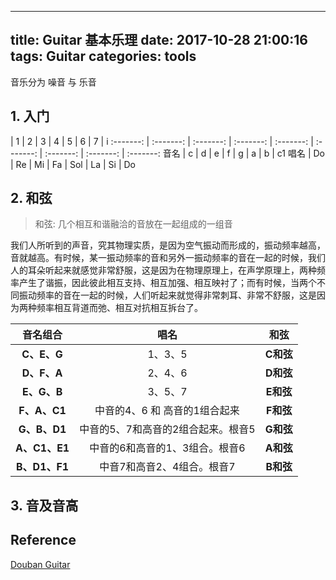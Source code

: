 
---
title: Guitar 基本乐理
date: 2017-10-28 21:00:16
tags: Guitar
categories: tools
---

音乐分为 噪音 与 乐音

<!--more-->
 
## 1. 入门


 | 1 | 2 | 3 | 4 | 5 | 6 | 7 | i:-------: | :-------: | :-------: | :-------: | :-------: | :-------: | :-------: | :-------: | :-------:
音名 | c | d | e | f | g | a | b | c1
唱名 | Do | Re | Mi | Fa | Sol | La | Si | Do


## 2. 和弦

> 和弦: 几个相互和谐融洽的音放在一起组成的一组音

我们人所听到的声音，究其物理实质，是因为空气振动而形成的，振动频率越高，音就越高。有时候，某一振动频率的音和另外一振动频率的音在一起的时候，我们人的耳朵听起来就感觉非常舒服，这是因为在物理原理上，在声学原理上，两种频率产生了谐振，因此彼此相互支持、相互加强、相互映衬了；而有时候，当两个不同振动频率的音在一起的时候，人们听起来就觉得非常刺耳、非常不舒服，这是因为两种频率相互背道而弛、相互对抗相互拆台了。

音名组合 | 唱名 | 和弦
:-------: | :-------: | :-------:
**C、E、G** | 1、3、5 | **C和弦**
**D、F、A** | 2、4、6 | **D和弦**
**E、G、B** | 3、5、7 | **E和弦**
**F、A、C1** | 中音的4、6 和 高音的1组合起来 | **F和弦**
**G、B、D1** | 中音的5、7和高音的2组合起来。根音5 | **G和弦**
**A、C1、E1** | 中音的6和高音的1、3组合。根音6 |  **A和弦**
**B、D1、F1** | 中音7和高音2、4组合。根音7 | **B和弦**

## 3. 音及音高

## Reference

[Douban Guitar][1]

[1]: https://www.douban.com/group/topic/10727953/
